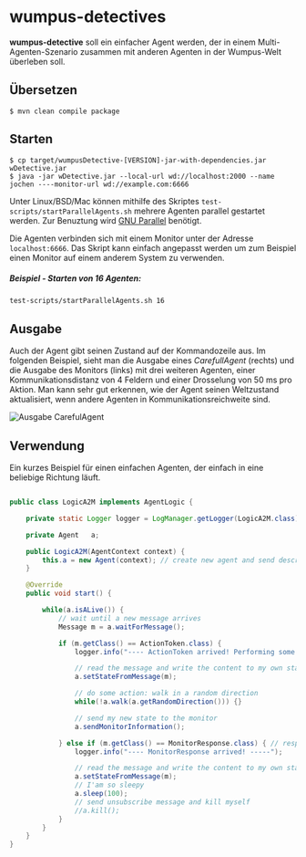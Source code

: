 # wumpus-detectives

**wumpus-detective** soll ein einfacher Agent werden, der in einem Multi-Agenten-Szenario
zusammen mit anderen Agenten in der Wumpus-Welt überleben soll.


## Übersetzen

```
$ mvn clean compile package
```

## Starten

```
$ cp target/wumpusDetective-[VERSION]-jar-with-dependencies.jar wDetective.jar
$ java -jar wDetective.jar --local-url wd://localhost:2000 --name jochen ----monitor-url wd://example.com:6666

```

Unter Linux/BSD/Mac können mithilfe des Skriptes `test-scripts/startParallelAgents.sh`
mehrere Agenten parallel gestartet werden. Zur Benuztung wird
[GNU Parallel](https://www.gnu.org/software/parallel/) benötigt.

Die Agenten verbinden sich mit einem Monitor unter der Adresse `localhost:6666`. Das
Skript kann einfach angepasst werden um zum Beispiel einen Monitor auf einem anderem
System zu verwenden.

##### Beispiel - Starten von 16 Agenten:


```bash
test-scripts/startParallelAgents.sh 16
```

## Ausgabe

Auch der Agent gibt seinen Zustand auf der Kommandozeile aus. Im folgenden Beispiel,
sieht man die Ausgabe eines *CarefullAgent* (rechts) und die Ausgabe des Monitors (links)
mit drei weiteren Agenten, einer Kommunikationsdistanz von 4 Feldern und einer
Drosselung von 50 ms pro Aktion. Man kann sehr gut erkennen, wie der Agent seinen
Weltzustand aktualisiert, wenn andere Agenten in Kommunikationsreichweite sind.


![Ausgabe CarefulAgent](../media/agent_4_agents.gif)

## Verwendung

Ein kurzes Beispiel für einen einfachen Agenten, der einfach in eine beliebige Richtung
läuft.


```java

public class LogicA2M implements AgentLogic {

    private static Logger logger = LogManager.getLogger(LogicA2M.class);

	private Agent 	a;

	public LogicA2M(AgentContext context) {
		this.a = new Agent(context); // create new agent and send description
	}

	@Override
	public void start() {

		while(a.isALive()) {
			// wait until a new message arrives
			Message m = a.waitForMessage();

			if (m.getClass() == ActionToken.class) {
				logger.info("---- ActionToken arrived! Performing some action. -----");

				// read the message and write the content to my own state
				a.setStateFromMessage(m);

				// do some action: walk in a random direction
				while(!a.walk(a.getRandomDirection())) {}

				// send my new state to the monitor
				a.sendMonitorInformation();

			} else if (m.getClass() == MonitorResponse.class) { // response for MonitorInformation
				logger.info("---- MonitorResponse arrived! -----");

				// read the message and write the content to my own state
				a.setStateFromMessage(m);
				// I'am so sleepy
				a.sleep(100);
				// send unsubscribe message and kill myself
				//a.kill();
			}
		}
	}
}

```

